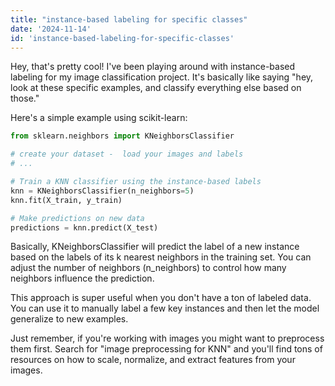 ```yaml
---
title: "instance-based labeling for specific classes"
date: '2024-11-14'
id: 'instance-based-labeling-for-specific-classes'
---
```


Hey, that's pretty cool! I've been playing around with instance-based labeling for my image classification project. It's basically like saying "hey, look at these specific examples, and classify everything else based on those."  

Here's a simple example using scikit-learn: 

```python
from sklearn.neighbors import KNeighborsClassifier

# create your dataset -  load your images and labels
# ...

# Train a KNN classifier using the instance-based labels
knn = KNeighborsClassifier(n_neighbors=5) 
knn.fit(X_train, y_train)

# Make predictions on new data
predictions = knn.predict(X_test)
```

Basically, KNeighborsClassifier will predict the label of a new instance based on the labels of its k nearest neighbors in the training set.  You can adjust the number of neighbors (n_neighbors) to control how many neighbors influence the prediction. 

This approach is super useful when you don't have a ton of labeled data. You can use it to manually label a few key instances and then let the model generalize to new examples. 

Just remember, if you're working with images you might want to preprocess them first. Search for "image preprocessing for KNN" and you'll find tons of resources on how to scale, normalize, and extract features from your images.
